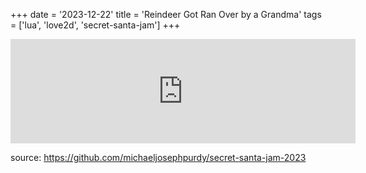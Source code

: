 +++
date = '2023-12-22'
title = 'Reindeer Got Ran Over by a Grandma'
tags = ['lua', 'love2d', 'secret-santa-jam']
+++

<iframe frameborder="0" src="https://itch.io/embed/2436296" width="552" height="167"><a href="https://purdy.itch.io/2023-secret-santa">Reindeer Got Ran Over By a Grandma by mikepurdy</a></iframe>

source: https://github.com/michaeljosephpurdy/secret-santa-jam-2023
